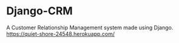 # Django-CRM
A Customer Relationship Management system made using Django.
https://quiet-shore-24548.herokuapp.com/
